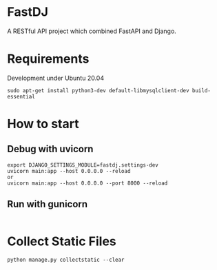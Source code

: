 # FastDJ
A RESTful API project which combined FastAPI and Django.

# Requirements
Development under Ubuntu 20.04
```
sudo apt-get install python3-dev default-libmysqlclient-dev build-essential
```

# How to start
## Debug with uvicorn
```
export DJANGO_SETTINGS_MODULE=fastdj.settings-dev
uvicorn main:app --host 0.0.0.0 --reload
or
uvicorn main:app --host 0.0.0.0 --port 8000 --reload
```

## Run with gunicorn
```
```

# Collect Static Files
```
python manage.py collectstatic --clear
```